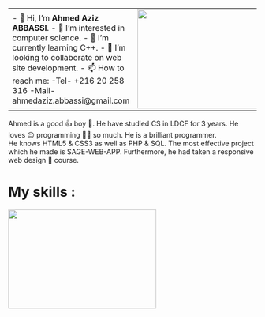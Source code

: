 <table>
  <tr>
    <td>
- 👋 Hi, I’m <strong>Ahmed Aziz ABBASSI</strong>.
- 👀 I’m interested in computer science. 
- 🌱 I’m currently learning C++.
- 💞️ I’m looking to collaborate on web site development.
- 📫 How to reach me: -Tel- +216 20 258 316 -Mail- ahmedaziz.abbassi@gmail.com
    </td>
    <td>
      <img style="width: 300px; height: 200px;" src="https://user-images.githubusercontent.com/77698923/174256531-2689492a-bbc9-49dc-aeb0-5964685361ab.png">
    </td>
</table>
<!--   ![image](https://user-images.githubusercontent.com/77698923/174256531-2689492a-bbc9-49dc-aeb0-5964685361ab.png) -->

Ahmed is a good 👍 boy 👦.
He have studied CS in LDCF for 3 years.
He loves 😍 programming 👨‍💻 so much.
He is a brilliant programmer.</br>
He knows HTML5 & CSS3 as well as PHP & SQL. The most effective project which he made is SAGE-WEB-APP. Furthermore, he had taken a responsive web design 🎨 course.

<h1>My skills :</h1>

<img style="width: 300px; height: 200px;" src="https://user-images.githubusercontent.com/77698923/174256464-e00c2c6e-e9ee-4090-a879-be86bfc61c04.png">


<!-- <div style="width: 300px; height: 200px;">
  ![image](https://user-images.githubusercontent.com/77698923/174256464-e00c2c6e-e9ee-4090-a879-be86bfc61c04.png)
</div> -->

<!---
ahmed-99882/ahmed-99882 is a ✨ special ✨ repository because its `README.md` (this file) appears on your GitHub profile.
You can click the Preview link to take a look at your changes.
--->
